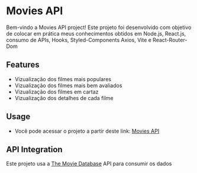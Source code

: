 # Movies API
Bem-vindo a Movies API project!
Este projeto foi desenvolvido com objetivo de colocar em prática meus conhecimentos obtidos em Node.js, React.js, consumo de APIs, Hooks, Styled-Components Axios, Vite e React-Router-Dom

## Features

- Vizualização dos filmes mais populares
- Vizualização dos filmes mais bem avaliados
- Vizualização dos filmes em cartaz
- Vizualização dos detalhes de cada filme

## Usage

- Você pode acessar o projeto a partir deste link: <a href="https://movies-api-react.vercel.app/"> Movies API </a>

## API Integration

Este projeto usa a <a href="https://www.themoviedb.org/?language=pt-BR">The Movie Database</a> API para consumir os dados
